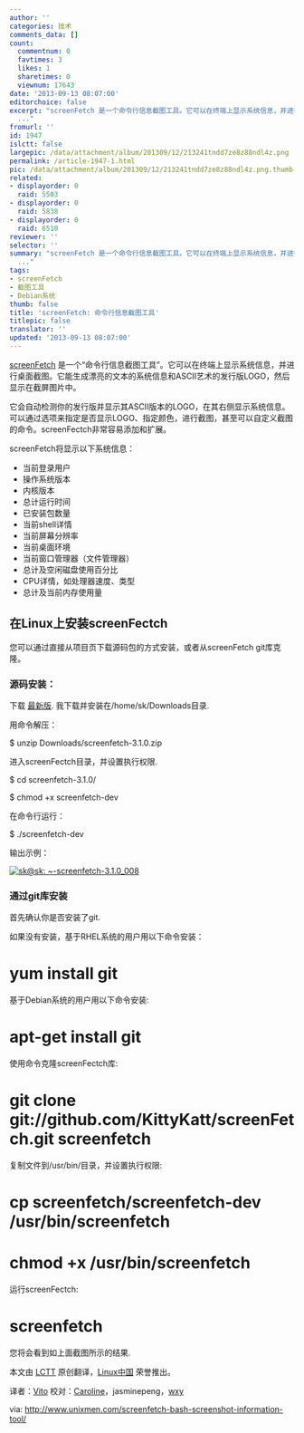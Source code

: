 ```yaml
---
author: ''
categories: 技术
comments_data: []
count:
  commentnum: 0
  favtimes: 3
  likes: 1
  sharetimes: 0
  viewnum: 17643
date: '2013-09-13 08:07:00'
editorchoice: false
excerpt: "screenFetch 是一个命令行信息截图工具。它可以在终端上显示系统信息，并进行桌面截图。它能生成漂亮的文本的系统信息和ASCII艺术的发行版LOGO，然后显示在截屏图片中。\r\n它会自动检测你的发行版并显示其ASCII版本的L
  ..."
fromurl: ''
id: 1947
islctt: false
largepic: /data/attachment/album/201309/12/213241tndd7ze8z88ndl4z.png
permalink: /article-1947-1.html
pic: /data/attachment/album/201309/12/213241tndd7ze8z88ndl4z.png.thumb.jpg
related:
- displayorder: 0
  raid: 5503
- displayorder: 0
  raid: 5838
- displayorder: 0
  raid: 6510
reviewer: ''
selector: ''
summary: "screenFetch 是一个命令行信息截图工具。它可以在终端上显示系统信息，并进行桌面截图。它能生成漂亮的文本的系统信息和ASCII艺术的发行版LOGO，然后显示在截屏图片中。\r\n它会自动检测你的发行版并显示其ASCII版本的L
  ..."
tags:
- screenFetch
- 截图工具
- Debian系统
thumb: false
title: 'screenFetch: 命令行信息截图工具'
titlepic: false
translator: ''
updated: '2013-09-13 08:07:00'
---
```


[screenFetch](https://github.com/KittyKatt/screenFetch) 是一个“命令行信息截图工具”。它可以在终端上显示系统信息，并进行桌面截图。它能生成漂亮的文本的系统信息和ASCII艺术的发行版LOGO，然后显示在截屏图片中。


它会自动检测你的发行版并显示其ASCII版本的LOGO，在其右侧显示系统信息。可以通过选项来指定是否显示LOGO、指定颜色，进行截图，甚至可以自定义截图的命令。screenFectch非常容易添加和扩展。


screenFetch将显示以下系统信息：


* 当前登录用户
* 操作系统版本
* 内核版本
* 总计运行时间
* 已安装包数量
* 当前shell详情
* 当前屏幕分辨率
* 当前桌面环境
* 当前窗口管理器（文件管理器）
* 总计及空闲磁盘使用百分比
* CPU详情，如处理器速度、类型
* 总计及当前内存使用量


**在Linux上安装screenFectch**
-------------------------


您可以通过直接从项目页下载源码包的方式安装，或者从screenFetch git库克隆。


### 源码安装：


下载 [最新版](http://git.silverirc.com/cgit.cgi/screenfetch.git/). 我下载并安装在/home/sk/Downloads目录.


用命令解压：


$ unzip Downloads/screenfetch-3.1.0.zip


进入screenFectch目录，并设置执行权限.


$ cd screenfetch-3.1.0/


$ chmod +x screenfetch-dev


在命令行运行：


$ ./screenfetch-dev


输出示例：


[![sk@sk: ~-screenfetch-3.1.0_008](/data/attachment/album/201309/12/213241tndd7ze8z88ndl4z.png)](https://img.linux.net.cn/data/attachment/album/201309/12/213241tndd7ze8z88ndl4z.png)


### **通过git库安装**


首先确认你是否安装了git.


如果没有安装，基于RHEL系统的用户用以下命令安装：


# yum install git


基于Debian系统的用户用以下命令安装:


# apt-get install git


使用命令克隆screenFectch库:


# git clone git://github.com/KittyKatt/screenFetch.git screenfetch


复制文件到/usr/bin/目录，并设置执行权限:


# cp screenfetch/screenfetch-dev /usr/bin/screenfetch


# chmod +x /usr/bin/screenfetch


运行screenFectch:


# screenfetch


您将会看到如上面截图所示的结果.


 


本文由 [LCTT](https://github.com/LCTT/TranslateProject) 原创翻译，[Linux中国](portal.php) 荣誉推出。


译者：[Vito](space/vito) 校对：[Caroline](space/caroline)，jasminepeng，[wxy](space/3/)


via: <http://www.unixmen.com/screenfetch-bash-screenshot-information-tool/>